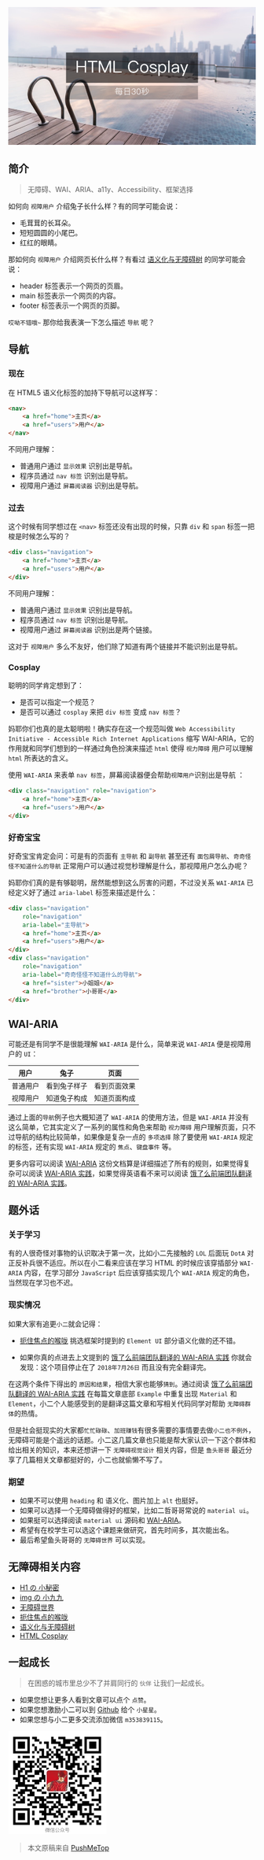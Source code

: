 <!-- # HTML Cosplay -->

![封面](https://raw.githubusercontent.com/pushmetop/resource/master/30-seconds-for-everyday/a11y-aria/poster.png)

## 简介

> 无障碍、WAI、ARIA、a11y、Accessibility、框架选择

如何向 `视障用户` 介绍兔子长什么样？有的同学可能会说：

* 毛茸茸的长耳朵。
* 短短圆圆的小尾巴。
* 红红的眼睛。

那如何向 `视障用户` 介绍网页长什么样？有看过 [语义化与无障碍树](https://github.com/pushmetop/30-seconds-for-everyday/blob/master/posts/a11y-tree.md) 的同学可能会说：

* header 标签表示一个网页的页眉。
* main 标签表示一个网页的内容。
* footer 标签表示一个网页的页脚。

`哎呦不错哦~` 那你给我表演一下怎么描述 `导航` 呢？

## 导航

### 现在

在 HTML5 语义化标签的加持下导航可以这样写：

```html
<nav>
    <a href="home">主页</a>
    <a href="users">用户</a>
</nav>
```

不同用户理解：

* 普通用户通过 `显示效果` 识别出是导航。
* 程序员通过 `nav 标签` 识别出是导航。
* 视障用户通过 `屏幕阅读器` 识别出是导航。

### 过去

这个时候有同学想过在 `<nav>` 标签还没有出现的时候，只靠 `div` 和 `span` 标签一把梭是时候怎么写的？

```html
<div class="navigation">
    <a href="home">主页</a>
    <a href="users">用户</a>
</div>
```

不同用户理解：

* 普通用户通过 `显示效果` 识别出是导航。
* 程序员通过 `nav 标签` 识别出是导航。
* 视障用户通过 `屏幕阅读器` 识别出是两个链接。

这对于 `视障用户` 多么不友好，他们除了知道有两个链接并不能识别出是导航。

### Cosplay

聪明的同学肯定想到了：
 
* 是否可以指定一个规范？
* 是否可以通过 `cosplay` 来把 `div 标签` 变成 `nav 标签`？

妈耶你们也真的是太聪明啦！确实存在这一个规范叫做 `Web Accessibility Initiative - Accessible Rich Internet Applications` 缩写 WAI-ARIA，它的作用就和同学们想到的一样通过角色扮演来描述 `html` 使得 `视力障碍` 用户可以理解 `html` 所表达的含义。

使用 `WAI-ARIA` 来表单 `nav 标签`，屏幕阅读器便会帮助`视障用户`识别出是导航 ：

```html
<div class="navigation" role="navigation">
    <a href="home">主页</a>
    <a href="users">用户</a>
</div>
```

### 好奇宝宝

好奇宝宝肯定会问：可是有的页面有 `主导航` 和 `副导航` 甚至还有 `面包屑导航`、`奇奇怪怪不知道什么的导航` 正常用户可以通过视觉秒理解是什么，那视障用户怎么办呢？

妈耶你们真的是有够聪明，居然能想到这么厉害的问题，不过没关系 `WAI-ARIA` 已经定义好了通过 `aria-label` 标签来描述是什么：

```html
<div class="navigation"
    role="navigation"
    aria-label="主导航">
    <a href="home">主页</a>
    <a href="users">用户</a>
</div>
<div class="navigation"
    role="navigation"
    aria-label="奇奇怪怪不知道什么的导航">
    <a href="sister">小姐姐</a>
    <a href="brother">小哥哥</a>
</div>
```


## WAI-ARIA

可能还是有同学不是很能理解 `WAI-ARIA` 是什么，简单来说 `WAI-ARIA` 便是视障用户的 `UI`：

| 用户 | 兔子 | 页面 |
| --- | --- | --- |
| 普通用户 | 看到兔子样子 | 看到页面效果 |
| 视障用户 | 知道兔子构成 | 知道页面构成 |


通过上面的`导航`例子也大概知道了 `WAI-ARIA` 的使用方法，但是 `WAI-ARIA` 并没有这么简单，它其实定义了一系列的属性和角色来帮助 `视力障碍` 用户理解页面，只不过导航的结构比较简单，如果像是复杂一点的 `多项选择` 除了要使用 `WAI-ARIA` 规定的标签，还有实现 `WAI-ARIA` 规定的 `焦点`、`键盘事件` 等。

更多内容可以阅读 [WAI-ARIA](https://www.w3.org/TR/wai-aria-1.1/) 这份文档算是详细描述了所有的规则，如果觉得复杂可以阅读 [WAI-ARIA 实践](https://www.w3.org/TR/wai-aria-practices/)，如果觉得英语看不来可以阅读 [饿了么前端团队翻译的 WAI-ARIA 实践](https://elemefe.github.io/WAI-ARIA-Practices/#/)。

## 题外话

### 关于学习

有的人很奇怪对事物的认识取决于第一次，比如小二先接触的 `LOL` 后面玩 `DotA` 对正反补兵很不适应。所以在小二看来应该在学习 HTML 的时候应该穿插部分 `WAI-ARIA` 内容，在学习部分 `JavaScript` 后应该穿插实现几个 `WAI-ARIA` 规定的角色，当然现在学习也不迟。

### 现实情况

如果大家有追更`小二`就会记得：

* [扼住焦点的喉咙](https://github.com/pushmetop/30-seconds-for-everyday/blob/master/posts/a11y-foucs.md) 挑选框架时提到的 `Element UI` 部分语义化做的还不错。

* 如果你真的点进去上文提到的 [饿了么前端团队翻译的 WAI-ARIA 实践](https://elemefe.github.io/WAI-ARIA-Practices/#/) 你就会发现：这个项目停止在了 `2018年7月26日` 而且没有完全翻译完。

在这两个条件下得出的 `原因和结果`，相信大家也能够`猜到`。通过阅读 [饿了么前端团队翻译的 WAI-ARIA 实践](https://elemefe.github.io/WAI-ARIA-Practices/#/) 在每篇文章底部 `Example` 中重复出现 `Material` 和 `Element`，小二个人能感受到的是翻译这篇文章和写相关代码同学对帮助 `无障碍群体`的热情。

但是社会挺现实的大家都`忙忙碌碌`、`加班赚钱`有很多需要的事情要去做`小二也不例外`，无障碍可能是个遥远的话题。小二这几篇文章也只能是帮大家认识一下这个群体和给出相关的知识，本来还想讲一下 `无障碍视觉设计` 相关内容，但是 `鱼头哥哥` 最近分享了几篇相关文章都挺好的，小二也就偷懒不写了。

### 期望

* 如果不可以使用 `heading` 和 语义化、图片加上 `alt` 也挺好。
* 如果可以选择一个无障碍做得好的框架，比如二哲哥哥常说的 `material ui`。
* 如果挺可以选择阅读 `material ui` 源码和 [WAI-ARIA](https://www.w3.org/TR/wai-aria-1.1/)。
* 希望有在校学生可以选这个课题来做研究，首先时间多，其次能出名。
* 最后希望鱼头哥哥的 `无障碍世界` 可以实现。

## 无障碍相关内容

* [H1 の 小秘密](https://github.com/pushmetop/30-seconds-for-everyday/blob/master/posts/heading.md)
* [img の 小九九](https://github.com/pushmetop/30-seconds-for-everyday/blob/master/posts/img-tag.md)
* [无障碍世界](https://github.com/pushmetop/30-seconds-for-everyday/blob/master/posts/a11y-101.md)
* [扼住焦点的喉咙](https://github.com/pushmetop/30-seconds-for-everyday/blob/master/posts/a11y-foucs.md)
* [语义化与无障碍树](https://github.com/pushmetop/30-seconds-for-everyday/blob/master/posts/a11y-tree.md)
* [HTML Cosplay](https://github.com/pushmetop/30-seconds-for-everyday/blob/master/posts/a11y-aria.md)

## 一起成长

> 在困惑的城市里总少不了并肩同行的 `伙伴` 让我们一起成长。

* 如果您想让更多人看到文章可以点个 `点赞`。
* 如果您想激励小二可以到 [Github](https://github.com/pushmetop/30-seconds-for-everyday) 给个 `小星星`。
* 如果您想与小二更多交流添加微信 `m353839115`。

![微信公众号](https://raw.githubusercontent.com/pushmetop/resource/master/donate/pushmetop.png)

> 本文原稿来自 [PushMeTop](https://github.com/pushmetop)
